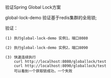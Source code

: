 验证Spring Global Lock方案


global-lock-demo 验证基于redis集群的全局锁;

   
验证：
   
    (1) 执行global-lock-demo 实例1，端口8080
   
    (2) 执行global-lock-demo 实例2，端口8090
   
    (3) 快速连续执行
        curl http://localhost:8080/globallock/test
        curl http://localhost:8090/globallock/test
        可以看到一个获取锁成功，一个失败
   
 
